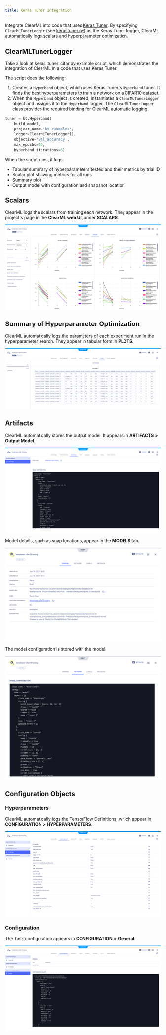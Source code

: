 ```yaml
---
title: Keras Tuner Integration
---
```


Integrate ClearML into code that uses [Keras Tuner](https://www.tensorflow.org/tutorials/keras/keras_tuner). By 
specifying `ClearMLTunerLogger` (see [kerastuner.py](https://github.com/allegroai/clearml/blob/master/clearml/external/kerastuner.py)) 
as the Keras Tuner logger, ClearML automatically logs scalars and hyperparameter optimization.  

## ClearMLTunerLogger

Take a look at [keras_tuner_cifar.py](https://github.com/allegroai/clearml/blob/master/examples/frameworks/kerastuner/keras_tuner_cifar.py) 
example script, which demonstrates the integration of ClearML in a code that uses Keras Tuner. 

The script does the following:
1. Creates a `Hyperband` object, which uses Keras Tuner's `Hyperband` tuner. It finds the best hyperparameters to train a 
   network on a CIFAR10 dataset.
1. When the `Hyperband` object is created, instantiates a `ClearMLTunerLogger` object and assigns it to the `Hyperband` logger.
The `ClearMLTunerLogger` class provides the required binding for ClearML automatic logging. 

```python
tuner = kt.Hyperband(
    build_model,
    project_name='kt examples',
    logger=ClearMLTunerLogger(),
    objective='val_accuracy',
    max_epochs=10,
    hyperband_iterations=6)
```

When the script runs, it logs: 
* Tabular summary of hyperparameters tested and their metrics by trial ID
* Scalar plot showing metrics for all runs
* Summary plot
* Output model with configuration and snapshot location.

## Scalars

ClearML logs the scalars from training each network. They appear in the project's page in the **ClearML web UI**, under
**SCALARS**.

![image](../../../img/integration_keras_tuner_06.png)

## Summary of Hyperparameter Optimization

ClearML automatically logs the parameters of each experiment run in the hyperparameter search. They appear in tabular 
form in **PLOTS**.

![image](../../../img/integration_keras_tuner_07.png)

## Artifacts

ClearML automatically stores the output model. It appears in **ARTIFACTS** **>** **Output Model**.

![image](../../../img/integration_keras_tuner_03.png)

Model details, such as snap locations, appear in the **MODELS** tab.

![image](../../../img/integration_keras_tuner_04.png)

The model configuration is stored with the model.

![image](../../../img/integration_keras_tuner_05.png)

## Configuration Objects

### Hyperparameters

ClearML automatically logs the TensorFlow Definitions, which appear in **CONFIGURATION** **>** **HYPERPARAMETERS**.

![image](../../../img/integration_keras_tuner_01.png)

### Configuration

The Task configuration appears in **CONFIGURATION** **>** **General**.

![image](../../../img/integration_keras_tuner_02.png)


